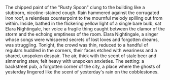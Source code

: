 The chipped paint of the "Rusty Spoon" clung to the building like a stubborn, nicotine-stained cough.  Rain hammered against the corrugated iron roof, a relentless counterpoint to the mournful melody spilling out from within.  Inside, bathed in the flickering yellow light of a single bare bulb, sat Elara Nightingale, her voice a fragile thing caught between the clamor of the storm and the echoing emptiness of the room.  Elara Nightingale, a singer whose songs were whispered secrets of lost loves and forgotten dreams, was struggling.  Tonight, the crowd was thin, reduced to a handful of regulars huddled in the corners, their faces etched with weariness and a shared, unspoken despair.  The air, thick with the scent of stale beer and simmering stew, felt heavy with unspoken anxieties.  The setting: a backstreet pub, a forgotten corner of the city, a place where the ghosts of yesterday lingered like the scent of yesterday's rain on the cobblestones.
